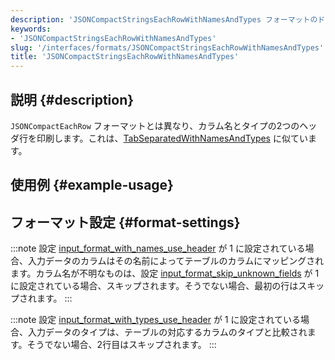 ```yaml
---
description: 'JSONCompactStringsEachRowWithNamesAndTypes フォーマットのドキュメント'
keywords:
- 'JSONCompactStringsEachRowWithNamesAndTypes'
slug: '/interfaces/formats/JSONCompactStringsEachRowWithNamesAndTypes'
title: 'JSONCompactStringsEachRowWithNamesAndTypes'
---
```




## 説明 {#description}

`JSONCompactEachRow` フォーマットとは異なり、カラム名とタイプの2つのヘッダ行を印刷します。これは、[TabSeparatedWithNamesAndTypes](/interfaces/formats/TabSeparatedRawWithNamesAndTypes) に似ています。

## 使用例 {#example-usage}

## フォーマット設定 {#format-settings}

:::note
設定 [input_format_with_names_use_header](/operations/settings/settings-formats.md/#input_format_with_names_use_header) が 1 に設定されている場合、入力データのカラムはその名前によってテーブルのカラムにマッピングされます。カラム名が不明なものは、設定 [input_format_skip_unknown_fields](/operations/settings/settings-formats.md/#input_format_skip_unknown_fields) が 1 に設定されている場合、スキップされます。そうでない場合、最初の行はスキップされます。
:::

:::note
設定 [input_format_with_types_use_header](/operations/settings/settings-formats.md/#input_format_with_types_use_header) が 1 に設定されている場合、入力データのタイプは、テーブルの対応するカラムのタイプと比較されます。そうでない場合、2行目はスキップされます。
:::
